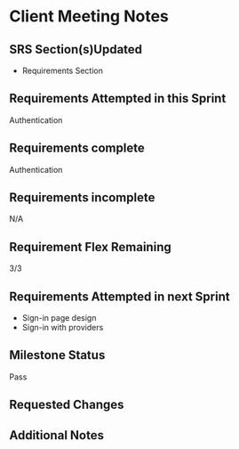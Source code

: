 # Client Meeting Notes

## SRS Section(s)Updated

- Requirements Section

## Requirements Attempted in this Sprint
Authentication

## Requirements complete
Authentication

## Requirements incomplete
N/A

## Requirement Flex Remaining

3/3

## Requirements Attempted in next Sprint

- Sign-in page design
- Sign-in with providers

## Milestone Status
Pass

## Requested Changes


## Additional Notes



